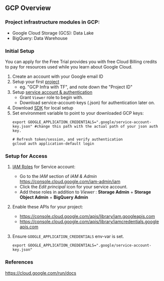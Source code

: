 ## GCP Overview

### Project infrastructure modules in GCP:
* Google Cloud Storage (GCS): Data Lake
* BigQuery: Data Warehouse

### Initial Setup

You can apply for the Free Trial provides you with free Cloud Billing credits to pay for resources used while you learn about Google Cloud. 

1. Create an account with your Google email ID 
2. Setup your first [project](https://console.cloud.google.com/)
    * eg. "GCP Infra with TF", and note down the "Project ID"
3. Setup [service account & authentication](https://cloud.google.com/docs/authentication/getting-started)
    * Grant `Viewer` role to begin with.
    * Download service-account-keys (.json) for authentication later on.
4. Download [SDK](https://cloud.google.com/sdk/docs/quickstart) for local setup
5. Set environment variable to point to your downloaded GCP keys:
   ```shell
   export GOOGLE_APPLICATION_CREDENTIALS=".google/service-account-key.json" #change this path with the actual path of your json auth key.
   
   # Refresh token/session, and verify authentication
   gcloud auth application-default login
   ```
   
### Setup for Access
 
1. [IAM Roles](https://cloud.google.com/storage/docs/access-control/iam-roles) for Service account:
   * Go to the *IAM* section of *IAM & Admin* https://console.cloud.google.com/iam-admin/iam
   * Click the *Edit principal* icon for your service account.
   * Add these roles in addition to *Viewer* : **Storage Admin** + **Storage Object Admin** + **BigQuery Admin**
   
2. Enable these APIs for your project:
   * https://console.cloud.google.com/apis/library/iam.googleapis.com
   * https://console.cloud.google.com/apis/library/iamcredentials.googleapis.com
   
3. Ensure `GOOGLE_APPLICATION_CREDENTIALS` env-var is set.
   ```shell
   export GOOGLE_APPLICATION_CREDENTIALS=".google/service-account-key.json"
   ```
 
### References
https://cloud.google.com/run/docs
